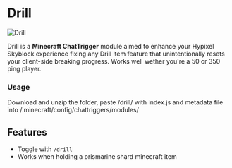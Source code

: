 # Drill
![Drill](https://imgur.com/OEN3Bmh.png)


Drill is a **Minecraft ChatTrigger** module aimed to enhance your Hypixel Skyblock experience fixing any Drill item feature that unintentionally resets your client-side breaking progress. Works well wether you're a 50 or 350 ping player.

### Usage
Download and unzip the folder, paste /drill/ with index.js and metadata file into /.minecraft/config/chattriggers/modules/

## Features
 - Toggle with ```/drill```
 - Works when holding a prismarine shard minecraft item 

